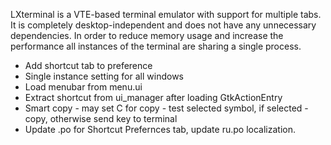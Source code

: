 LXterminal is a VTE-based terminal emulator with support for multiple tabs. 
It is completely desktop-independent and does not have any unnecessary 
dependencies. In order to reduce memory usage and increase the performance 
all instances of the terminal are sharing a single process.

* Add shortcut tab to preference
* Single instance setting for all windows
* Load menubar from menu.ui
* Extract shortcut from ui_manager after loading GtkActionEntry
* Smart copy - may set <CTRL>C for copy - test selected symbol, if selected - copy, otherwise send key to terminal
* Update .po for Shortcut Prefernces tab, update ru.po localization.
